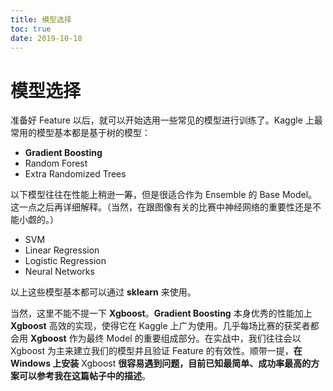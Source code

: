 ```yaml
---
title: 模型选择
toc: true
date: 2019-10-18
---
```

# 模型选择


准备好 Feature 以后，就可以开始选用一些常见的模型进行训练了。Kaggle 上最常用的模型基本都是基于树的模型：

- **Gradient Boosting**
- Random Forest
- Extra Randomized Trees

以下模型往往在性能上稍逊一筹，但是很适合作为 Ensemble 的 Base Model。这一点之后再详细解释。（当然，在跟图像有关的比赛中神经网络的重要性还是不能小觑的。）

- SVM
- Linear Regression
- Logistic Regression
- Neural Networks

以上这些模型基本都可以通过 **sklearn** 来使用。

当然，这里不能不提一下 **Xgboost**。**Gradient Boosting** 本身优秀的性能加上 **Xgboost** 高效的实现，使得它在 Kaggle 上广为使用。几乎每场比赛的获奖者都会用 **Xgboost** 作为最终 Model 的重要组成部分。在实战中，我们往往会以 Xgboost 为主来建立我们的模型并且验证 Feature 的有效性。顺带一提，**在 Windows 上安装** Xgboost **很容易遇到问题，目前已知最简单、成功率最高的方案可以参考我在这篇帖子中的描述**。
